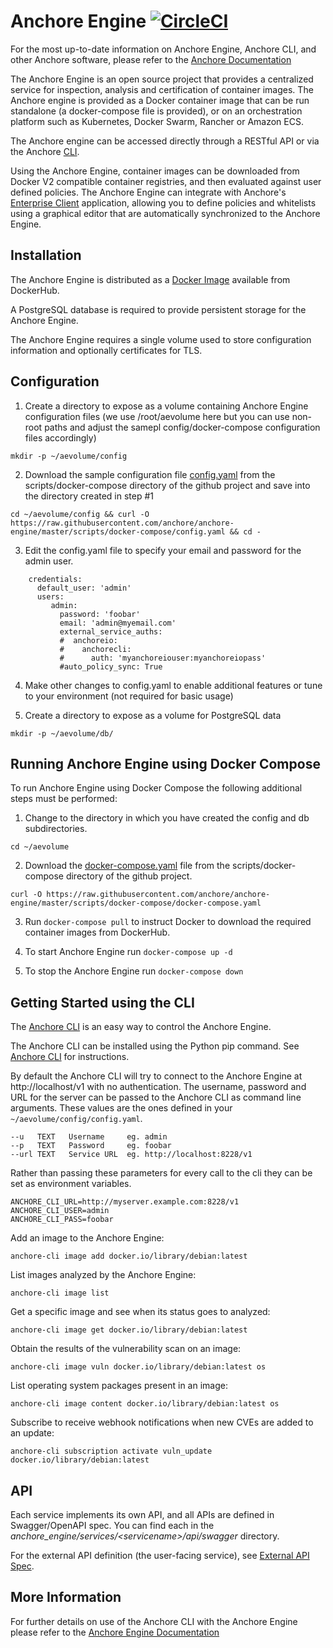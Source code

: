 # Anchore Engine [![CircleCI](https://circleci.com/gh/anchore/anchore-engine/tree/master.svg?style=svg)](https://circleci.com/gh/anchore/anchore-engine/tree/master)

For the most up-to-date information on Anchore Engine, Anchore CLI, and other Anchore software, please refer to the [Anchore Documentation](https://anchore.freshdesk.com/support/home)

The Anchore Engine is an open source project that provides a centralized service for inspection, analysis and certification of container images. The Anchore engine is provided as a Docker container image that can be run standalone (a docker-compose file is provided), or on an orchestration platform such as Kubernetes, Docker Swarm, Rancher or Amazon ECS.

The Anchore engine can be accessed directly through a RESTful API or via the Anchore [CLI](https://github.com/anchore/anchore-cli).

Using the Anchore Engine, container images can be downloaded from Docker V2 compatible container registries, and then evaluated against user defined policies. The Anchore Engine can integrate with Anchore's [Enterprise Client](https://anchore.com/enterprise) application, allowing you to define policies and whitelists using a graphical editor that are automatically synchronized to the Anchore Engine.

## Installation

The Anchore Engine is distributed as a [Docker Image](https://hub.docker.com/r/anchore/anchore-engine/) available from DockerHub.

A PostgreSQL database is required to provide persistent storage for the Anchore Engine.

The Anchore Engine requires a single volume used to store configuration information and optionally certificates for TLS.

## Configuration

1. Create a directory to expose as a volume containing Anchore Engine configuration files (we use /root/aevolume here but you can use non-root paths and adjust the samepl config/docker-compose configuration files accordingly)

`mkdir -p ~/aevolume/config`

2. Download the sample configuration file [config.yaml](https://raw.githubusercontent.com/anchore/anchore-engine/master/scripts/docker-compose/config.yaml) from the scripts/docker-compose directory of the github project and save into the directory created in step #1

`cd ~/aevolume/config && curl -O https://raw.githubusercontent.com/anchore/anchore-engine/master/scripts/docker-compose/config.yaml && cd -`

3. Edit the config.yaml file to specify your email and password for the admin user.

```
    credentials:
      default_user: 'admin'
      users:
         admin:
           password: 'foobar'
           email: 'admin@myemail.com'
           external_service_auths:
           #  anchoreio:
           #    anchorecli:
           #      auth: 'myanchoreiouser:myanchoreiopass'
           #auto_policy_sync: True
```

4. Make other changes to config.yaml to enable additional features or tune to your environment (not required for basic usage)

5. Create a directory to expose as a volume for PostgreSQL data

`mkdir -p ~/aevolume/db/`

## Running Anchore Engine using Docker Compose
To run Anchore Engine using Docker Compose the following additional steps must be performed:

1. Change to the directory in which you have created the config and db subdirectories.

`cd ~/aevolume`

2. Download the [docker-compose.yaml](https://raw.githubusercontent.com/anchore/anchore-engine/master/scripts/docker-compose/docker-compose.yaml) file from the scripts/docker-compose directory of the github project.

`curl -O https://raw.githubusercontent.com/anchore/anchore-engine/master/scripts/docker-compose/docker-compose.yaml`

3. Run `docker-compose pull` to instruct Docker to download the required container images from DockerHub.

4. To start Anchore Engine run `docker-compose up -d`

5. To stop the Anchore Engine run `docker-compose down`

## Getting Started using the CLI

The [Anchore CLI](https://github.com/anchore/anchore-cli) is an easy way to control the Anchore Engine.

The Anchore CLI can be installed using the Python pip command. See [Anchore CLI](https://github.com/anchore/anchore-cli) for instructions.


By default the Anchore CLI will try to connect to the Anchore Engine at http://localhost/v1 with no authentication.
The username, password and URL for the server can be passed to the Anchore CLI as command line arguments.
These values are the ones defined in your `~/aevolume/config/config.yaml`.

    --u   TEXT   Username     eg. admin
    --p   TEXT   Password     eg. foobar
    --url TEXT   Service URL  eg. http://localhost:8228/v1

Rather than passing these parameters for every call to the cli they can be set as environment variables.

    ANCHORE_CLI_URL=http://myserver.example.com:8228/v1
    ANCHORE_CLI_USER=admin
    ANCHORE_CLI_PASS=foobar


Add an image to the Anchore Engine:

    anchore-cli image add docker.io/library/debian:latest

List images analyzed by the Anchore Engine:

    anchore-cli image list

Get a specific image and see when its status goes to analyzed:

    anchore-cli image get docker.io/library/debian:latest

Obtain the results of the vulnerability scan on an image:

    anchore-cli image vuln docker.io/library/debian:latest os

List operating system packages present in an image:

    anchore-cli image content docker.io/library/debian:latest os

Subscribe to receive webhook notifications when new CVEs are added to an update:

    anchore-cli subscription activate vuln_update docker.io/library/debian:latest

## API
Each service implements its own API, and all APIs are defined in Swagger/OpenAPI spec. You can find each in the _anchore_engine/services/\<servicename\>/api/swagger_ directory.

For the external API definition (the user-facing service), see [External API Spec](https://github.com/anchore/anchore-engine/blob/master/anchore_engine/services/apiext/swagger/swagger.yaml).

## More Information

For further details on use of the Anchore CLI with the Anchore Engine please refer to the [Anchore Engine Documentation](https://anchore.freshdesk.com/support/home)

